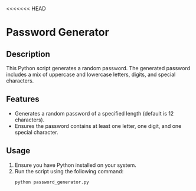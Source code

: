<<<<<<< HEAD
# Password Generator

## Description
This Python script generates a random password. The generated password includes a mix of uppercase and lowercase letters, digits, and special characters.

## Features
- Generates a random password of a specified length (default is 12 characters).
- Ensures the password contains at least one letter, one digit, and one special character.

## Usage
1. Ensure you have Python installed on your system.
2. Run the script using the following command:
   ```bash
   python password_generator.py
